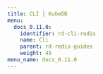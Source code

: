 ```yaml
---
title: CLI | KubeDB
menu:
  docs_0.11.0:
    identifier: rd-cli-redis
    name: Cli
    parent: rd-redis-guides
    weight: 45
menu_name: docs_0.11.0
---
```

